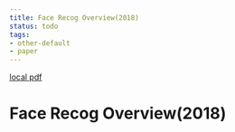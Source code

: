 ```yaml
---
title: Face Recog Overview(2018)
status: todo
tags:
- other-default
- paper
---
```


[local pdf](../../../pdfs/2018-face-recog-overview.pdf)

# Face Recog Overview(2018)
